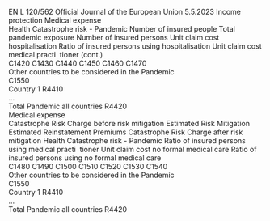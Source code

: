 EN  L 120/562 Official Journal of the European Union 5.5.2023
 Income protection  Medical expense  
Health Catastrophe risk - Pandemic  Number of insured 
people  Total pandemic 
exposure  Number of 
insured persons  Unit claim cost 
hospitalisation  Ratio of insured 
persons using 
hospitalisation  Unit claim cost 
medical practi ­
tioner  (cont.)  
C1420  C1430  C1440  C1450  C1460  C1470  
Other countries to be considered in the 
Pandemic  
C1550  
Country 1  R4410  
…  
Total Pandemic all countries  R4420  
Medical expense  
Catastrophe Risk 
Charge before risk 
mitigation  Estimated Risk 
Mitigation  Estimated 
Reinstatement 
Premiums  Catastrophe Risk 
Charge after risk 
mitigation  Health Catastrophe risk - Pandemic  Ratio of insured 
persons using 
medical practi ­
tioner  Unit claim cost 
no formal medical 
care  Ratio of insured 
persons using no 
formal medical 
care  
C1480  C1490  C1500  C1510  C1520  C1530  C1540  
Other countries to be considered 
in the Pandemic  
C1550  
Country 1  R4410  
…  
Total Pandemic all countries  R4420